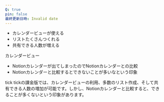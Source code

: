 ```yaml
---
Q: true
pin: false
最終更新日時: Invalid date
---
```

  

- カレンダービューが使える
- リストたくさんつくれる
- 共有できる人数が増える

  

カレンダービュー

- Notionカレンダーが出てしまったのでNotionカレンダーとの比較
- Notionカレンダーと比較するとできないことが多いなという印象

tick tickの課金版では、カレンダービューの利用、多数のリスト作成、そして共有できる人数の増加が可能です。しかし、Notionカレンダーと比較すると、できることが多くないという印象があります。